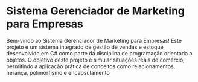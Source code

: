 # Sistema Gerenciador de Marketing para Empresas
Bem-vindo ao Sistema Gerenciador de Marketing para Empresas! Este projeto é um sistema integrado de gestão de vendas e estoque desenvolvido em C# como parte da disciplina de programação orientada a objetos. O objetivo deste projeto é simular situações reais de comércio, permitindo a aplicação prática de conceitos como relacionamentos, herança, polimorfismo e encapsulamento
